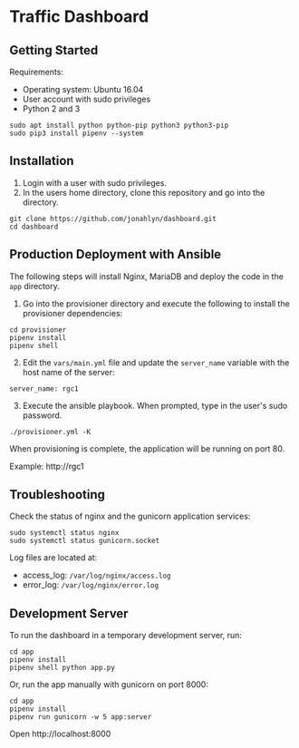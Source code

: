 # Traffic Dashboard


## Getting Started

Requirements:
- Operating system: Ubuntu 16.04
- User account with sudo privileges
- Python 2 and 3

```
sudo apt install python python-pip python3 python3-pip
sudo pip3 install pipenv --system
```

## Installation

1. Login with a user with sudo privileges.
2. In the users home directory, clone this repository and go into the directory.

```
git clone https://github.com/jonahlyn/dashboard.git
cd dashboard
```

## Production Deployment with Ansible

The following steps will install Nginx, MariaDB and deploy the code in the `app` directory.

1. Go into the provisioner directory and execute the following to install the provisioner dependencies:

```
cd provisioner
pipenv install
pipenv shell
```

2. Edit the `vars/main.yml` file and update the `server_name` variable with the host name of the server:

```
server_name: rgc1
```

3. Execute the ansible playbook. When prompted, type in the user's sudo password. 

```
./provisioner.yml -K
```

When provisioning is complete, the application will be running on port 80.

Example: http://rgc1



## Troubleshooting

Check the status of nginx and the gunicorn application services:

```
sudo systemctl status nginx
sudo systemctl status gunicorn.socket
```

Log files are located at:
  - access_log: `/var/log/nginx/access.log`
  - error_log: `/var/log/nginx/error.log`


## Development Server

To run the dashboard in a temporary development server, run:

```
cd app
pipenv install
pipenv shell python app.py
```

Or, run the app manually with gunicorn on port 8000:

```
cd app
pipenv install
pipenv run gunicorn -w 5 app:server
```

Open http://localhost:8000







